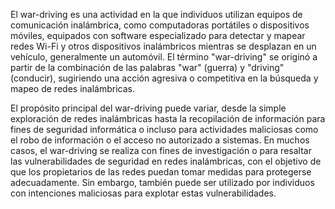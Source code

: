   
El war-driving es una actividad en la que individuos utilizan equipos de comunicación inalámbrica, como computadoras portátiles o dispositivos móviles, equipados con software especializado para detectar y mapear redes Wi-Fi y otros dispositivos inalámbricos mientras se desplazan en un vehículo, generalmente un automóvil. El término "war-driving" se originó a partir de la combinación de las palabras "war" (guerra) y "driving" (conducir), sugiriendo una acción agresiva o competitiva en la búsqueda y mapeo de redes inalámbricas.

El propósito principal del war-driving puede variar, desde la simple exploración de redes inalámbricas hasta la recopilación de información para fines de seguridad informática o incluso para actividades maliciosas como el robo de información o el acceso no autorizado a sistemas. En muchos casos, el war-driving se realiza con fines de investigación o para resaltar las vulnerabilidades de seguridad en redes inalámbricas, con el objetivo de que los propietarios de las redes puedan tomar medidas para protegerse adecuadamente. Sin embargo, también puede ser utilizado por individuos con intenciones maliciosas para explotar estas vulnerabilidades.
